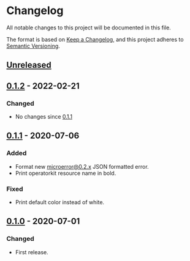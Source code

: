 # Changelog

All notable changes to this project will be documented in this file.

The format is based on [Keep a Changelog](https://keepachangelog.com/en/1.0.0/),
and this project adheres to [Semantic Versioning](https://semver.org/spec/v2.0.0.html).

## [Unreleased]

## [0.1.2] - 2022-02-21

### Changed

- No changes since [0.1.1]

## [0.1.1] - 2020-07-06

### Added

- Format new microerror@0.2.x JSON formatted error.
- Print operatorkit resource name in bold.

### Fixed

- Print default color instead of white.

## [0.1.0] - 2020-07-01

### Changed

- First release.

[Unreleased]: https://github.com/giantswarm/luigi/compare/v0.1.2...HEAD
[0.1.2]: https://github.com/giantswarm/luigi/compare/v0.1.1...v0.1.2
[0.1.1]: https://github.com/giantswarm/luigi/compare/v0.1.0...v0.1.1
[0.1.0]: https://github.com/giantswarm/luigi/releases/tag/v0.1.0
